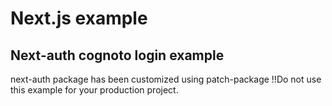 # Next.js example

## Next-auth cognoto login example

next-auth package has been customized using patch-package
!!Do not use this example for your production project.
